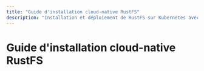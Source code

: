 ```yaml
---
title: "Guide d'installation cloud-native RustFS"
description: "Installation et déploiement de RustFS sur Kubernetes avec Helm Chart ou Operator."
---
```


# Guide d'installation cloud-native RustFS

